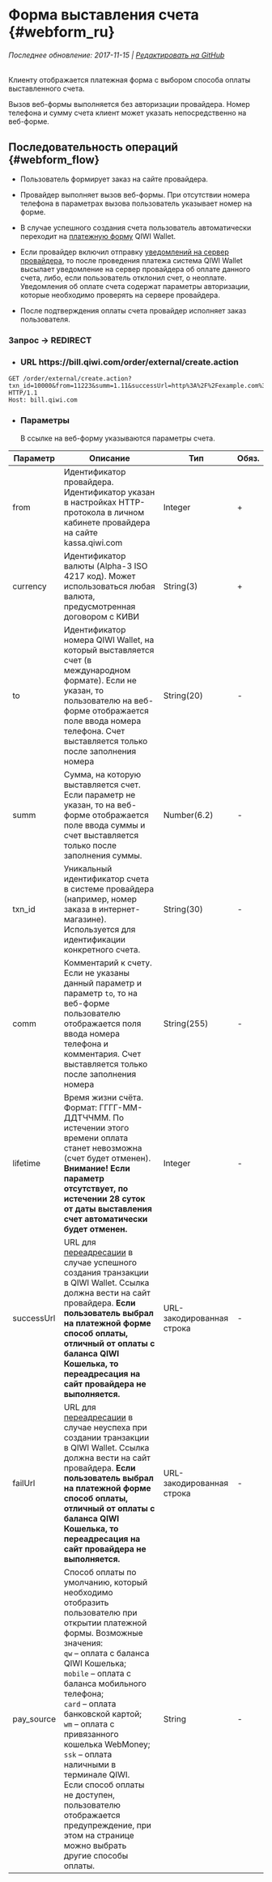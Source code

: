 # Форма выставления счета {#webform_ru}

###### Последнее обновление: 2017-11-15 | [Редактировать на GitHub](https://github.com/QIWI-API/pull-payments-docs/blob/master/_webform_ru.html.md)

Клиенту отображается платежная форма с выбором способа оплаты выставленного счета.

Вызов веб-формы выполняется без авторизации провайдера. Номер телефона и сумму счета клиент может указать непосредственно на веб-форме.

## Последовательность операций {#webform_flow}

* Пользователь формирует заказ на сайте провайдера.

* Провайдер выполняет вызов веб-формы. При отсутствии номера телефона в параметрах вызова пользователь указывает номер на форме.

* В случае успешного создания счета пользователь автоматически переходит на [платежную форму](#checkout_ru) QIWI Wallet.

* Если провайдер включил отправку [уведомлений на сервер провайдера](#notification_ru), то после проведения платежа система QIWI Wallet высылает уведомление на сервер провайдера об оплате данного счета, либо, если пользователь отклонил счет, о неоплате. Уведомления об оплате счета содержат параметры авторизации, которые необходимо проверять на сервере провайдера.

* После подтверждения оплаты счета провайдер исполняет заказ пользователя.

<h3 class="request method">Запрос → REDIRECT</h3>

<ul class="nestedList url">
    <li><h3>URL <span>https://bill.qiwi.com/order/external/create.action</span></h3></li>
</ul>

~~~http
GET /order/external/create.action?txn_id=10000&from=11223&summ=1.11&successUrl=http%3A%2F%2Fexample.com%3Fcurrency=643 HTTP/1.1
Host: bill.qiwi.com
~~~

<ul class="nestedList params">
    <li><h3>Параметры</h3><span>В ссылке на веб-форму указываются параметры счета.</span></li>
</ul>

Параметр|Описание|Тип|Обяз.
---------|--------|---|----
from | Идентификатор провайдера. Идентификатор указан в настройках HTTP-протокола в личном кабинете провайдера на сайте kassa.qiwi.com|Integer|+
currency | Идентификатор валюты (Alpha-3 ISO 4217 код). Может использоваться любая валюта, предусмотренная договором с КИВИ | String(3)|+
to | Идентификатор номера QIWI Wallet, на который выставляется счет (в международном формате). Если не указан, то пользователю на веб-форме  отображается  поле ввода номера телефона. Счет выставляется только после заполнения номера | String(20)|-
summ | Сумма, на которую выставляется счет. Если параметр не указан, то на веб-форме отображается поле ввода суммы и счет выставляется только после заполнения суммы. | Number(6.2)|-
txn_id|Уникальный идентификатор счета в системе провайдера (например, номер заказа в интернет-магазине). Используется для идентификации конкретного счета. |String(30)|-
comm | Комментарий к счету. Если не указаны данный параметр и параметр `to`, то на веб-форме пользователю отображается поля ввода номера телефона и комментария. Счет выставляется только после заполнения номера| String(255)|-
lifetime | Время жизни счёта. Формат: ГГГГ-ММ-ДДTЧЧММ. По истечении этого времени оплата станет невозможна (счет будет отменен). **Внимание! Если параметр отсутствует, по истечении 28 суток от даты выставления счет автоматически будет отменен.**|Integer|-
successUrl|URL для [переадресации](#back_url) в случае успешного создания транзакции в QIWI Wallet. Ссылка должна вести на сайт провайдера. **Если пользователь выбрал на платежной форме способ оплаты, отличный от оплаты с баланса QIWI Кошелька, то переадресация на сайт провайдера не выполняется.**|URL-закодированная строка|-
failUrl|URL для [переадресации](#back_url) в случае неуспеха при создании транзакции в QIWI Wallet. Ссылка должна вести на сайт провайдера. **Если пользователь выбрал на платежной форме способ оплаты, отличный от оплаты с баланса QIWI Кошелька, то переадресация на сайт провайдера не выполняется.**|URL-закодированная строка|-
pay_source |Способ оплаты по умолчанию, который необходимо отобразить пользователю при открытии платежной формы. Возможные значения:<br>`qw` – оплата с баланса QIWI Кошелька;<br> `mobile` – оплата с баланса мобильного телефона;<br> `card` – оплата банковской картой;<br> `wm` – оплата с привязанного кошелька WebMoney;<br> `ssk` – оплата наличными в терминале QIWI.<br>Если способ оплаты не доступен, пользователю отображается предупреждение, при этом на странице можно выбрать другие способы оплаты. |String|-
